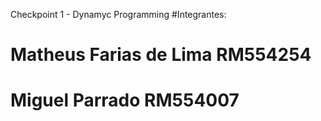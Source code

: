 Checkpoint 1 - Dynamyc Programming
#Integrantes:
# Matheus Farias de Lima RM554254 
# Miguel Parrado RM554007

